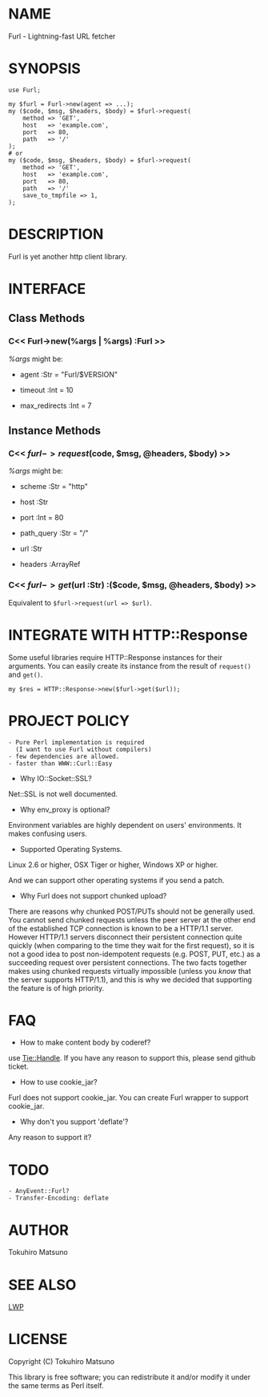 # NAME

Furl - Lightning-fast URL fetcher

# SYNOPSIS

    use Furl;

    my $furl = Furl->new(agent => ...);
    my ($code, $msg, $headers, $body) = $furl->request(
        method => 'GET',
        host   => 'example.com',
        port   => 80,
        path   => '/'
    );
    # or
    my ($code, $msg, $headers, $body) = $furl->request(
        method => 'GET',
        host   => 'example.com',
        port   => 80,
        path   => '/'
        save_to_tmpfile => 1,
    );

# DESCRIPTION

Furl is yet another http client library.

# INTERFACE

## Class Methods

### C<< Furl->new(%args | \%args) :Furl >>

_%args_ might be:

- agent :Str = "Furl/$VERSION"

- timeout :Int = 10

- max_redirects :Int = 7

## Instance Methods

### C<< $furl->request(%args) :($code, $msg, \@headers, $body) >>

_%args_ might be:

- scheme :Str = "http"

- host :Str

- port :Int = 80

- path_query :Str = "/"

- url :Str

- headers :ArrayRef

### C<< $furl->get($url :Str) :($code, $msg, \@headers, $body) >>

Equivalent to `$furl->request(url => $url)`.

# INTEGRATE WITH HTTP::Response

Some useful libraries require HTTP::Response instances for their arguments.
You can easily create its instance from the result of `request()` and `get()`.

    my $res = HTTP::Response->new($furl->get($url));

# PROJECT POLICY

    - Pure Perl implementation is required
      (I want to use Furl without compilers)
    - few dependencies are allowed.
    - faster than WWW::Curl::Easy

- Why IO::Socket::SSL?

Net::SSL is not well documented.

- Why env_proxy is optional?

Environment variables are highly dependent on users' environments.
It makes confusing users.

- Supported Operating Systems.

Linux 2.6 or higher, OSX Tiger or higher, Windows XP or higher.

And we can support other operating systems if you send a patch.

- Why Furl does not support chunked upload?

There are reasons why chunked POST/PUTs should not be generally used.  You cannot send chunked requests unless the peer server at the other end of the established TCP connection is known to be a HTTP/1.1 server.  However HTTP/1.1 servers disconnect their persistent connection quite quickly (when comparing to the time they wait for the first request), so it is not a good idea to post non-idempotent requests (e.g. POST, PUT, etc.) as a succeeding request over persistent connections.  The two facts together makes using chunked requests virtually impossible (unless you _know_ that the server supports HTTP/1.1), and this is why we decided that supporting the feature is of high priority.

# FAQ

- How to make content body by coderef?

use [Tie::Handle](http://search.cpan.org/perldoc?Tie::Handle). If you have any reason to support this, please send github ticket.

- How to use cookie_jar?

Furl does not support cookie_jar. You can create Furl wrapper to support cookie_jar.

- Why don't you support 'deflate'?

Any reason to support it?

# TODO

    - AnyEvent::Furl?
    - Transfer-Encoding: deflate

# AUTHOR

Tokuhiro Matsuno <tokuhirom AAJKLFJEF GMAIL COM>

# SEE ALSO

[LWP](http://search.cpan.org/perldoc?LWP)

# LICENSE

Copyright (C) Tokuhiro Matsuno

This library is free software; you can redistribute it and/or modify
it under the same terms as Perl itself.